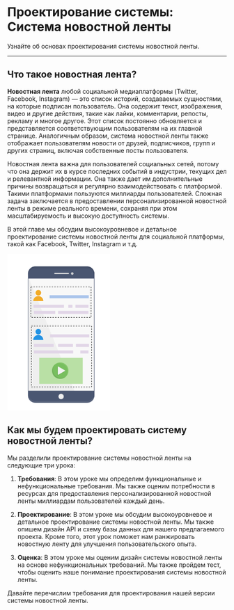 
# Проектирование системы: Система новостной ленты

Узнайте об основах проектирования системы новостной ленты.

---

## Что такое новостная лента?

**Новостная лента** любой социальной медиаплатформы (Twitter, Facebook, Instagram) — это список историй, создаваемых сущностями, на которые подписан пользователь. Она содержит текст, изображения, видео и другие действия, такие как лайки, комментарии, репосты, рекламу и многое другое. Этот список постоянно обновляется и представляется соответствующим пользователям на их главной странице. Аналогичным образом, система новостной ленты также отображает пользователям новости от друзей, подписчиков, групп и других страниц, включая собственные посты пользователя.

Новостная лента важна для пользователей социальных сетей, потому что она держит их в курсе последних событий в индустрии, текущих дел и релевантной информации. Она также дает им дополнительные причины возвращаться и регулярно взаимодействовать с платформой. Такими платформами пользуются миллиарды пользователей. Сложная задача заключается в предоставлении персонализированной новостной ленты в режиме реального времени, сохраняя при этом масштабируемость и высокую доступность системы.

В этой главе мы обсудим высокоуровневое и детальное проектирование системы новостной ленты для социальной платформы, такой как Facebook, Twitter, Instagram и т.д.

![img.png](img/img.png)

## Как мы будем проектировать систему новостной ленты?

Мы разделили проектирование системы новостной ленты на следующие три урока:

1.  **Требования**: В этом уроке мы определим функциональные и нефункциональные требования. Мы также оценим потребности в ресурсах для предоставления персонализированной новостной ленты миллиардам пользователей каждый день.

2.  **Проектирование**: В этом уроке мы обсудим высокоуровневое и детальное проектирование системы новостной ленты. Мы также опишем дизайн API и схему базы данных для нашего предлагаемого проекта. Кроме того, этот урок поможет нам ранжировать новостную ленту для улучшения пользовательского опыта.

3.  **Оценка**: В этом уроке мы оценим дизайн системы новостной ленты на основе нефункциональных требований. Мы также пройдем тест, чтобы оценить наше понимание проектирования системы новостной ленты.

Давайте перечислим требования для проектирования нашей версии системы новостной ленты.

